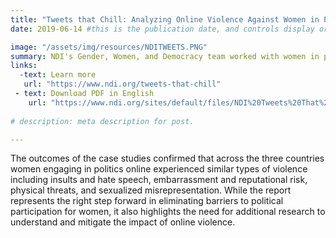 ```yaml
---
title: "Tweets that Chill: Analyzing Online Violence Against Women in Politics"
date: 2019-06-14 #this is the publication date, and controls display order.

image: "/assets/img/resources/NDITWEETS.PNG"
summary: NDI's Gender, Women, and Democracy team worked with women in politics, those in  civic technology and women’s rights organizations to develop a way to examine the country specific challenges facing women as they engage in online political discourse
links:
  -text: Learn more
   url: "https://www.ndi.org/tweets-that-chill"
 - text: Download PDF in English
    url: "https://www.ndi.org/sites/default/files/NDI%20Tweets%20That%20Chill%20Report.pdf"
    
# description: meta description for post.

---
```

The outcomes of the case studies confirmed that across the three countries women engaging in politics online experienced similar types of violence including insults and hate speech, embarrassment and reputational risk, physical threats, and sexualized misrepresentation.  While the report represents the right step forward in eliminating barriers to political participation for women, it also highlights the need for additional research to understand and mitigate the impact of online violence.

